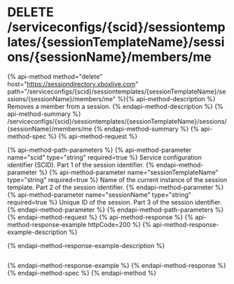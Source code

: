 # DELETE /serviceconfigs/{scid}/sessiontemplates/{sessionTemplateName}/sessions/{sessionName}/members/me

{% api-method method="delete" host="https://sessiondirectory.xboxlive.com" path="/serviceconfigs/{scid}/sessiontemplates/{sessionTemplateName}/sessions/{sessionName}/members/me" %}{% api-method-description %}
Removes a member from a session.
{% endapi-method-description %}
{% api-method-summary %}
/serviceconfigs/{scid}/sessiontemplates/{sessionTemplateName}/sessions/{sessionName}/members/me
{% endapi-method-summary %}
{% api-method-spec %}
{% api-method-request %}

{% api-method-path-parameters %}
{% api-method-parameter name="scid" type="string" required=true %}
Service configuration identifier (SCID). Part 1 of the session identifier.
{% endapi-method-parameter %}
{% api-method-parameter name="sessionTemplateName" type="string" required=true %}
Name of the current instance of the session template. Part 2 of the session identifier.
{% endapi-method-parameter %}
{% api-method-parameter name="sessionName" type="string" required=true %}
Unique ID of the session. Part 3 of the session identifier.
{% endapi-method-parameter %}
{% endapi-method-path-parameters %}
{% endapi-method-request %}
{% api-method-response %}
{% api-method-response-example httpCode=200 %}
{% api-method-response-example-description %}

{% endapi-method-response-example-description %}

```text
```
{% endapi-method-response-example %}
{% endapi-method-response %}
{% endapi-method-spec %}
{% endapi-method %}
